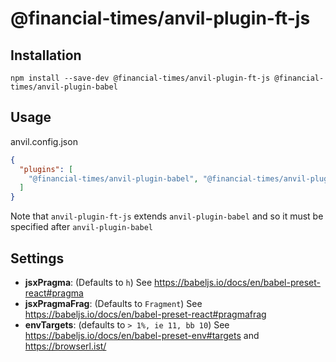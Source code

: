 # @financial-times/anvil-plugin-ft-js

## Installation

```
npm install --save-dev @financial-times/anvil-plugin-ft-js @financial-times/anvil-plugin-babel
```

## Usage

anvil.config.json

```json
{
  "plugins": [
    "@financial-times/anvil-plugin-babel", "@financial-times/anvil-plugin-ft-js"
  ]
}
```

Note that `anvil-plugin-ft-js` extends `anvil-plugin-babel` and so it must be specified after `anvil-plugin-babel`

## Settings

- **jsxPragma**: (Defaults to `h`) See https://babeljs.io/docs/en/babel-preset-react#pragma
- **jsxPragmaFrag**: (Defaults to `Fragment`) See https://babeljs.io/docs/en/babel-preset-react#pragmafrag 
- **envTargets**: (defaults to `> 1%, ie 11, bb 10`) See https://babeljs.io/docs/en/babel-preset-env#targets and https://browserl.ist/
